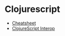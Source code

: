 # Clojurescript

* [Cheatsheet](https://cljs.info/cheatsheet/)
* [ClojureScript Interop](https://lambdaisland.com/episodes/clojurescript-interop)
